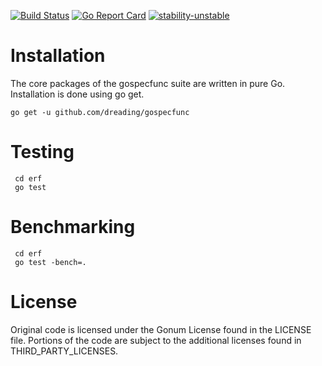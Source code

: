 [![Build Status](https://travis-ci.org/dreading/gospecfunc.svg?branch=master)](https://travis-ci.org/dreading/gospecfunc) 
[![Go Report Card](https://goreportcard.com/badge/github.com/dreading/gospecfunc)](https://goreportcard.com/report/github.com/dreading/gospecfunc)
[![stability-unstable](https://img.shields.io/badge/stability-unstable-yellow.svg)](https://github.com/emersion/stability-badges#unstable)

# Installation
The core packages of the gospecfunc suite are written in pure Go. Installation is done using go get.
```
go get -u github.com/dreading/gospecfunc
```

# Testing 
```
 cd erf
 go test 
```
# Benchmarking
```
 cd erf
 go test -bench=.
```
# License
Original code is licensed under the Gonum License found in the LICENSE file. Portions of the code are subject to the additional licenses found in THIRD_PARTY_LICENSES.  
